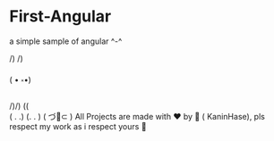 # First-Angular

a simple sample of angular ^-^


/) /)

( • ༝•)

/)/) (\(\
( . .) (. . )
( づ🍫⊂ )
 All Projects are made with ❤️ by 🐰 ( KaninHase), pls respect my work as i respect yours 🧸
